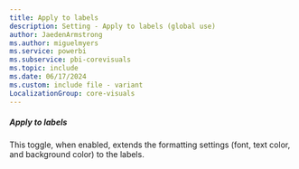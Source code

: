 ```yaml
---
title: Apply to labels
description: Setting - Apply to labels (global use)
author: JaedenArmstrong
ms.author: miguelmyers
ms.service: powerbi
ms.subservice: pbi-corevisuals
ms.topic: include
ms.date: 06/17/2024
ms.custom: include file - variant
LocalizationGroup: core-visuals
---
```

##### Apply to labels

This toggle, when enabled, extends the formatting settings (font, text color, and background color) to the labels.
